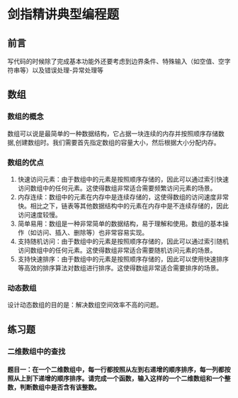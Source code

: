 # 剑指精讲典型编程题
## 前言
  写代码的时候除了完成基本功能外还要考虑到边界条件、特殊输入（如空值、空字符串等）以及错误处理-异常处理等
## 数组
### 数组的概念
  数组可以说是最简单的一种数据结构，它占据一块连续的内存并按照顺序存储数据,创建数组时。我们需要首先指定数组的容量大小，然后根据大小分配内存。
### 数组的优点
  1. 快速访问元素：由于数组中的元素是按照顺序存储的，因此可以通过索引快速访问数组中的任何元素。这使得数组非常适合需要频繁访问元素的场景。
  2. 内存连续：数组中的元素在内存中是连续存储的，这使得数组的访问速度非常快。相比之下，链表等其他数据结构中的元素在内存中是不连续存储的，因此访问速度较慢。
  3. 简单易用：数组是一种非常简单的数据结构，易于理解和使用。数组的基本操作（如访问、插入、删除等）也非常容易实现。
  4. 支持随机访问：由于数组中的元素是按照顺序存储的，因此可以通过索引随机访问数组中的任何元素。这使得数组非常适合需要随机访问元素的场景。
   5. 支持快速排序：由于数组中的元素是按照顺序存储的，因此可以使用快速排序等高效的排序算法对数组进行排序。这使得数组非常适合需要排序的场景。
### 动态数组
  设计动态数组的目的是：解决数组空间效率不高的问题。
## 练习题
### 二维数组中的查找
  #### 题目一：在一个二维数组中，每一行都按照从左到右递增的顺序排序，每一列都按照从上到下递增的顺序排序。请完成一个函数，输入这样的一个二维数组和一个整数，判断数组中是否含有该整数。


  
